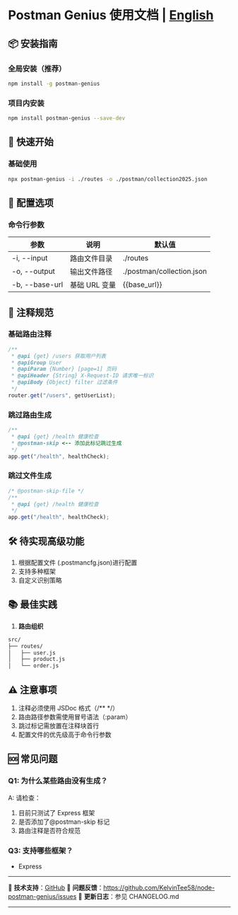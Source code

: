 # Postman Genius 使用文档 | [English](README.md)

## 📦 安装指南

### 全局安装（推荐）

```bash
npm install -g postman-genius
```

### 项目内安装

```bash
npm install postman-genius --save-dev
```

## 🚀 快速开始

### 基础使用

```bash
npx postman-genius -i ./routes -o ./postman/collection2025.json
```

## 🔧 配置选项

### 命令行参数

| 参数                 | 说明          | 默认值                    |
| -------------------- | ------------- | ------------------------- |
| -i, --input <path>   | 路由文件目录  | ./routes                  |
| -o, --output <path>  | 输出文件路径  | ./postman/collection.json |
| -b, --base-url <url> | 基础 URL 变量 | {{base_url}}              |

## 📝 注释规范

### 基础路由注释

```javascript
/**
 * @api {get} /users 获取用户列表
 * @apiGroup User
 * @apiParam {Number} [page=1] 页码
 * @apiHeader {String} X-Request-ID 请求唯一标识
 * @apiBody {Object} filter 过滤条件
 */
router.get("/users", getUserList);
```

### 跳过路由生成

```javascript
/**
 * @api {get} /health 健康检查
 * @postman-skip <-- 添加此标记跳过生成
 */
app.get("/health", healthCheck);
```

### 跳过文件生成

```javascript
/* @postman-skip-file */
/**
 * @api {get} /health 健康检查
 */
app.get("/health", healthCheck);
```

## 🛠 待实现高级功能

1. 根据配置文件 (.postmancfg.json)进行配置
2. 支持多种框架
3. 自定义识别策略

## 📚 最佳实践

1. **路由组织**

```bash
src/
├── routes/
│   ├── user.js
│   ├── product.js
│   └── order.js
```

## ⚠️ 注意事项

1. 注释必须使用 JSDoc 格式（/\*\* \*/）
2. 路由路径参数需使用冒号语法（:param）
3. 跳过标记需放置在注释块首行
4. 配置文件的优先级高于命令行参数

## 🆘 常见问题

### Q1: 为什么某些路由没有生成？

A: 请检查：

1. 目前只测试了 Express 框架
2. 是否添加了@postman-skip 标记
3. 路由注释是否符合规范

### Q3: 支持哪些框架？

- Express

---

📧 **技术支持**：[GitHub](https://github.com/KelvinTee58/node-postman-genius)
🐛 **问题反馈**：https://github.com/KelvinTee58/node-postman-genius/issues
📜 **更新日志**：参见 CHANGELOG.md

---
